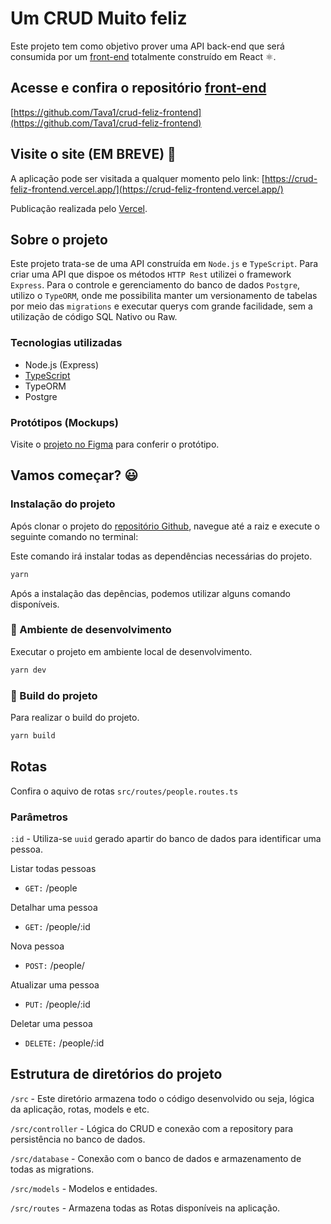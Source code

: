 # Um CRUD Muito feliz
Este projeto tem como objetivo prover uma API back-end que será consumida por um [front-end](https://github.com/Tava1/crud-feliz-frontend) totalmente construído em React :atom_symbol:. 

## Acesse e confira o repositório [front-end](https://github.com/Tava1/crud-feliz-frontend)
[https://github.com/Tava1/crud-feliz-frontend](https://github.com/Tava1/crud-feliz-frontend)

## Visite o site (EM BREVE) :link:

A aplicação pode ser visitada a qualquer momento pelo link: [https://crud-feliz-frontend.vercel.app/](https://crud-feliz-frontend.vercel.app/)

Publicação realizada pelo [Vercel](https://vercel.com/).

## Sobre o projeto
Este projeto trata-se de uma API construída em ```Node.js``` e ```TypeScript```. Para criar uma API que dispoe os métodos ```HTTP Rest``` utilizei o framework ```Express```. Para o controle e gerenciamento do banco de dados ```Postgre```, utilizo o ```TypeORM```, onde me possibilita manter um versionamento de tabelas por meio das ```migrations``` e executar querys com grande facilidade, sem a utilização de código SQL Nativo ou Raw.

### Tecnologias utilizadas

- Node.js (Express)
- [TypeScript](https://www.typescriptlang.org/)
- TypeORM
- Postgre

### Protótipos (Mockups)
Visite o [projeto no Figma](https://www.figma.com/file/CXqPSdVHdIUefjw7cnRafn/Um-pequeno-CRUD?node-id=0%3A1) para conferir o protótipo.

## Vamos começar? :smiley:
### Instalação do projeto

Após clonar o projeto do [repositório Github](https://github.com/Tava1/crud-feliz-backend), navegue até a raiz e execute o seguinte comando no terminal:

Este comando irá instalar todas as dependências necessárias do projeto.
```BASH
yarn
```

Após a instalação das depências, podemos utilizar alguns comando disponíveis.

### :construction: Ambiente de desenvolvimento
Executar o projeto em ambiente local de desenvolvimento.
```BASH
yarn dev
```

### :wrench: Build do projeto
Para realizar o build do projeto.
```BASH
yarn build
```

## Rotas

Confira o aquivo de rotas ```src/routes/people.routes.ts```

### Parâmetros
```:id``` - Utiliza-se ```uuid``` gerado apartir do banco de dados para identificar uma pessoa.

Listar todas pessoas
- ```GET:``` /people

Detalhar uma pessoa
- ```GET:``` /people/:id

Nova pessoa
- ```POST:``` /people/

Atualizar uma pessoa
- ```PUT:``` /people/:id

Deletar uma pessoa
- ```DELETE:``` /people/:id

## Estrutura de diretórios do projeto

```/src``` - Este diretório armazena todo o código desenvolvido ou seja, lógica da aplicação, rotas, models e etc.

```/src/controller``` - Lógica do CRUD e conexão com a repository para persistência no banco de dados. 

```/src/database``` - Conexão com o banco de dados e armazenamento de todas as migrations.

```/src/models``` - Modelos e entidades.

```/src/routes``` - Armazena todas as Rotas disponíveis na aplicação.
